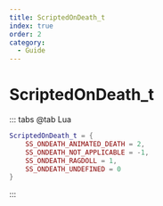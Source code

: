 ```yaml
---
title: ScriptedOnDeath_t
index: true
order: 2
category:
  - Guide
---
```


# ScriptedOnDeath_t
::: tabs
@tab Lua
```lua
ScriptedOnDeath_t = {
    SS_ONDEATH_ANIMATED_DEATH = 2,
    SS_ONDEATH_NOT_APPLICABLE = -1,
    SS_ONDEATH_RAGDOLL = 1,
    SS_ONDEATH_UNDEFINED = 0
}
```
:::